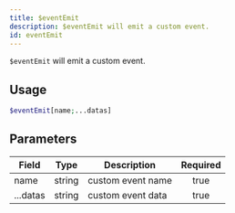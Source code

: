 ```yaml
---
title: $eventEmit
description: $eventEmit will emit a custom event.
id: eventEmit
---
```


`$eventEmit` will emit a custom event.

## Usage

```php
$eventEmit[name;...datas]
```

## Parameters

| Field    | Type   | Description       | Required |
|----------|--------|-------------------|:--------:|
| name     | string | custom event name |   true   |
| ...datas | string | custom event data |   true   |